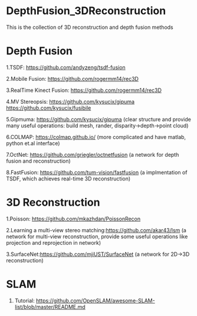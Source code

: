 # DepthFusion_3DReconstruction
This is the collection of 3D reconstruction and depth fusion methods

# Depth Fusion
1.TSDF: https://github.com/andyzeng/tsdf-fusion

2.Mobile Fusion: https://github.com/rogermm14/rec3D

3.RealTime Kinect Fusion: https://github.com/rogermm14/rec3D

4.MV Stereopsis: https://github.com/kysucix/gipuma   https://github.com/kysucix/fusibile

5.Gipmuma: https://github.com/kysucix/gipuma (clear structure and provide many useful operations: build mesh, rander, disparity->depth->point cloud)

6.COLMAP: https://colmap.github.io/ (more complicated and have matlab, python et.al interface)

7.OctNet: https://github.com/griegler/octnetfusion (a network for depth fusion and reconstruction)

8.FastFusion: https://github.com/tum-vision/fastfusion (a implmentation of TSDF, which achieves real-time 3D reconstruction)

# 3D Reconstruction
1.Poisson: https://github.com/mkazhdan/PoissonRecon

2.Learning a multi-view stereo matching:https://github.com/akar43/lsm (a network for multi-view reconstruction, provide some useful operations like projection and reprojection in network)

3.SurfaceNet:https://github.com/mjiUST/SurfaceNet (a network for 2D->3D reconstruction)

# SLAM
1. Tutorial: https://github.com/OpenSLAM/awesome-SLAM-list/blob/master/README.md
